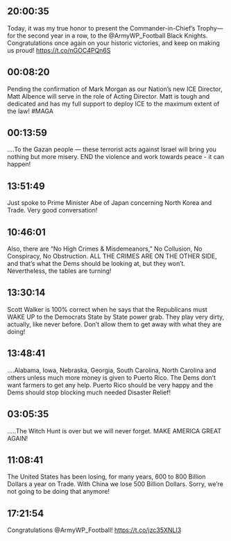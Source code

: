 ## 20:00:35
Today, it was my true honor to present the Commander-in-Chief’s Trophy—for the second year in a row, to the @ArmyWP_Football Black Knights. Congratulations once again on your historic victories, and keep on making us proud! https://t.co/nGOC4PQn6S
## 00:08:20
Pending the confirmation of Mark Morgan as our Nation’s new ICE Director, Matt Albence will serve in the role of Acting Director. Matt is tough and dedicated and has my full support to deploy ICE to the maximum extent of the law! #MAGA
## 00:13:59
....To the Gazan people — these terrorist acts against Israel will bring you nothing but more misery. END the violence and work towards peace - it can happen!
## 13:51:49
Just spoke to Prime Minister Abe of Japan concerning North Korea and Trade. Very good conversation!
## 10:46:01
Also, there are “No High Crimes &amp; Misdemeanors,” No Collusion, No Conspiracy, No Obstruction. ALL THE CRIMES ARE ON THE OTHER SIDE, and that’s what the Dems should be looking at, but they won’t. Nevertheless, the tables are turning!
## 13:30:14
Scott Walker is 100% correct when he says that the Republicans must WAKE UP to the Democrats State by State power grab. They play very dirty, actually, like never before. Don’t allow them to get away with what they are doing!
## 13:48:41
....Alabama, Iowa, Nebraska, Georgia, South Carolina, North Carolina and others unless much more money is given to Puerto Rico. The Dems don’t want farmers to get any help. Puerto Rico should be very happy and the Dems should stop blocking much needed Disaster Relief!
## 03:05:35
.....The Witch Hunt is over but we will never forget. MAKE AMERICA GREAT AGAIN!
## 11:08:41
The United States has been losing, for many years, 600 to 800 Billion Dollars a year on Trade. With China we lose 500 Billion Dollars. Sorry, we’re not going to be doing that anymore!
## 17:21:54
Congratulations @ArmyWP_Football!
https://t.co/jzc35XNLl3
